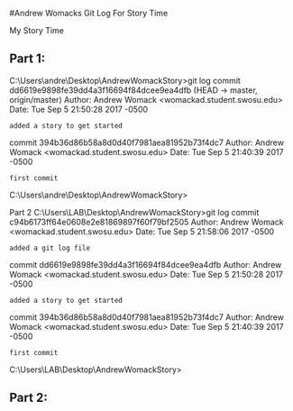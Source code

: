 #Andrew Womacks Git Log For Story Time





My Story Time




## Part 1:
C:\Users\andre\Desktop\AndrewWomackStory>git log
commit dd6619e9898fe39dd4a3f16694f84dcee9ea4dfb (HEAD -> master, origin/master)
Author: Andrew Womack <womackad.student.swosu.edu>
Date:   Tue Sep 5 21:50:28 2017 -0500

    added a story to get started

commit 394b36d86b58a8d0d40f7981aea81952b73f4dc7
Author: Andrew Womack <womackad.student.swosu.edu>
Date:   Tue Sep 5 21:40:39 2017 -0500

    first commit

C:\Users\andre\Desktop\AndrewWomackStory>



Part 2
C:\Users\LAB\Desktop\AndrewWomackStory>git log
commit c94b6173ff64e0608e2e81869897f60f79bf2505
Author: Andrew Womack <womackad.student.swosu.edu>
Date:   Tue Sep 5 21:58:06 2017 -0500

    added a git log file

commit dd6619e9898fe39dd4a3f16694f84dcee9ea4dfb
Author: Andrew Womack <womackad.student.swosu.edu>
Date:   Tue Sep 5 21:50:28 2017 -0500

    added a story to get started

commit 394b36d86b58a8d0d40f7981aea81952b73f4dc7
Author: Andrew Womack <womackad.student.swosu.edu>
Date:   Tue Sep 5 21:40:39 2017 -0500

    first commit

C:\Users\LAB\Desktop\AndrewWomackStory>



## Part 2:
